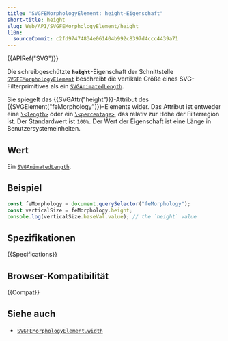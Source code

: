 ```yaml
---
title: "SVGFEMorphologyElement: height-Eigenschaft"
short-title: height
slug: Web/API/SVGFEMorphologyElement/height
l10n:
  sourceCommit: c2fd97474834e061404b992c8397d4ccc4439a71
---
```


{{APIRef("SVG")}}

Die schreibgeschützte **`height`**-Eigenschaft der Schnittstelle [`SVGFEMorphologyElement`](/de/docs/Web/API/SVGFEMorphologyElement) beschreibt die vertikale Größe eines SVG-Filterprimitives als ein [`SVGAnimatedLength`](/de/docs/Web/API/SVGAnimatedLength).

Sie spiegelt das {{SVGAttr("height")}}-Attribut des {{SVGElement("feMorphology")}}-Elements wider. Das Attribut ist entweder eine [`\<length>`](/de/docs/Web/SVG/Guides/Content_type#length) oder ein [`\<percentage>`](/de/docs/Web/SVG/Guides/Content_type#percentage), das relativ zur Höhe der Filterregion ist. Der Standardwert ist `100%`. Der Wert der Eigenschaft ist eine Länge in Benutzersystemeinheiten.

## Wert

Ein [`SVGAnimatedLength`](/de/docs/Web/API/SVGAnimatedLength).

## Beispiel

```js
const feMorphology = document.querySelector("feMorphology");
const verticalSize = feMorphology.height;
console.log(verticalSize.baseVal.value); // the `height` value
```

## Spezifikationen

{{Specifications}}

## Browser-Kompatibilität

{{Compat}}

## Siehe auch

- [`SVGFEMorphologyElement.width`](/de/docs/Web/API/SVGFEMorphologyElement/width)
